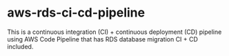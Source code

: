 # aws-rds-ci-cd-pipeline
This is a continuous integration (CI) + continuous deployment (CD) pipeline using AWS Code Pipeline that has RDS database migration CI + CD included.
